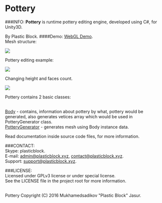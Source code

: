 # Pottery

###INFO:
<b>Pottery</b> is runtime pottery editing engine, developed using C#, for Unity3D.

By Plastic Block.
####Demo: <a href="https://plasticblock.herokuapp.com/apps/pottery/index.html">WebGL Demo</a>.
<br>Mesh structure:
<p align="left"><img src="http://i.imgur.com/qRERXNa.png"></p>
Pottery editing example:
<p align="left"><img src="http://i.imgur.com/gtSCcjU.gif"></p>
Changing height and faces count.
<p align="left"><img src="http://i.imgur.com/re1P6h8.gif"></p>

Pottery contains 2 basic classes:

<br><a href="Pottery/Assets/Scripts/PotteryGenerator.cs">Body</a> - contains, information about pottery by what, pottery would be generated, also generates vetices array which would be used in PotteryGenerator class.
<br><a href="Pottery/Assets/Scripts/PotteryGenerator.cs">PotteryGenerator</a> - generates mesh using Body instance data.

Read documentation inside source code files, for more information.

###CONTACT:
<br>Skype: plasticblock.
<br>E-mail: admin@plasticblock.xyz, contact@plasticblock.xyz.
<br>Support: support@plasticblock.xyz.

###LICENSE:
<br>Licensed under GPLv3 license or under special license.
<br>See the LICENSE file in the project root for more information.

<br>Pottery Copyright (C) 2016 Mukhamedsadikov "Plastic Block" Jasur.
